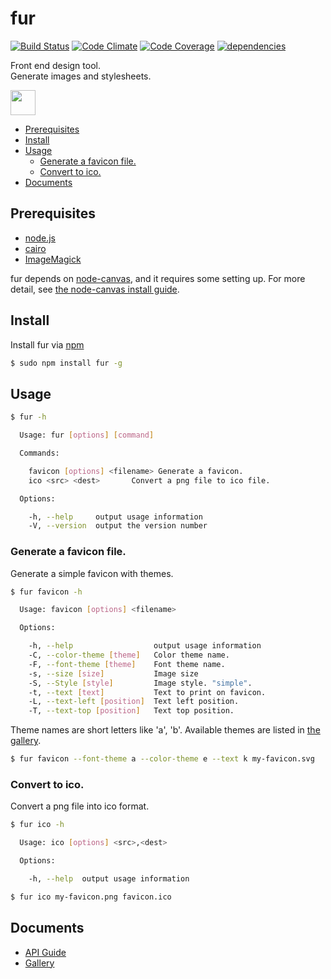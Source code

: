 fur
===

[![Build Status][my_travis_badge_url]][my_travis_url]
[![Code Climate][my_codeclimate_badge_url]][my_codeclimate_url]
[![Code Coverage][my_codeclimate_coverage_badge_url]][my_codeclimate_url]
[![dependencies][my_gemnasium_badge_url]][my_gemnasium_url]

Front end design tool.    
Generate images and stylesheets.   

<a href="https://nodei.co/npm/fur/"><img src="https://nodei.co/npm/fur.png" height="40"></a>

<!-- START doctoc generated TOC please keep comment here to allow auto update -->
<!-- DON'T EDIT THIS SECTION, INSTEAD RE-RUN doctoc TO UPDATE -->

- [Prerequisites](#prerequisites)
- [Install](#install)
- [Usage](#usage)
  - [Generate a favicon file.](#generate-a-favicon-file)
  - [Convert to ico.](#convert-to-ico)
- [Documents](#documents)

<!-- END doctoc generated TOC please keep comment here to allow auto update -->


Prerequisites
------

+ [node.js][nodejs_url]
+ [cairo][cairo_url]
+ [ImageMagick][image_magick_url]

fur depends on [node-canvas][node_canvas_url], and it requires some setting up.
For more detail, see [the node-canvas install guide][node_canvas_install_wiki_url].


Install
------

Install fur via [npm][npm_url]

```bash
$ sudo npm install fur -g
```

Usage
------

<!-- START readme_task.commands generated contents. please keep comment here to allow auto update -->
<!-- DON'T EDIT THIS SECTION, INSTEAD RE-RUN grunt readme TO UPDATE -->

```bash
$ fur -h

  Usage: fur [options] [command]

  Commands:

    favicon [options] <filename> Generate a favicon.
    ico <src> <dest>       Convert a png file to ico file.

  Options:

    -h, --help     output usage information
    -V, --version  output the version number


```

<!-- END readme_task.commands generated contents please keep comment here to allow auto update -->

### Generate a favicon file.

Generate a simple favicon with themes.

```bash
$ fur favicon -h

  Usage: favicon [options] <filename>

  Options:

    -h, --help                  output usage information
    -C, --color-theme [theme]   Color theme name.
    -F, --font-theme [theme]    Font theme name.
    -s, --size [size]           Image size
    -S, --Style [style]         Image style. "simple".
    -t, --text [text]           Text to print on favicon.
    -L, --text-left [position]  Text left position.
    -T, --text-top [position]   Text top position.
```

Theme names are short letters like 'a', 'b'.
Available themes are listed in [the gallery][my_gallery_url].

```bash
$ fur favicon --font-theme a --color-theme e --text k my-favicon.svg
```

### Convert to ico.

Convert a png file into ico format.

```bash
$ fur ico -h

  Usage: ico [options] <src>,<dest>

  Options:

    -h, --help  output usage information
```


```bash
$ fur ico my-favicon.png favicon.ico
```




Documents
------
+ [API Guide][my_apiguide_url]
+ [Gallery][my_gallery_url]

[nodejs_url]: http://nodejs.org/
[npm_url]: https://www.npmjs.org/
[grunt_url]: http://gruntjs.com/
[grunt_badge_url]: http://cdn.gruntjs.com/builtwith.png
[cairo_url]: http://cairographics.org/
[inkscape_url]: http://www.inkscape.org/en/
[node_canvas_url]: https://www.npmjs.org/package/canvas
[node_canvas_install_wiki_url]: https://github.com/LearnBoost/node-canvas/wiki/_pages
[image_magick_url]: http://www.imagemagick.org/
[my_codeclimate_coverage_badge_url]: http://img.shields.io/codeclimate/coverage/github/tick-tack/fur.svg?style=flat
[my_travis_url]: https://travis-ci.org/tick-tack/fur
[my_travis_badge_url]: http://img.shields.io/travis/tick-tack/fur.svg?style=flat
[my_apiguide_url]: http://tick-tack.github.io/fur/apiguide/
[my_gallery_url]: http://tick-tack.github.io/fur/gallery/
[my_codeclimate_url]: http://codeclimate.com/github/tick-tack/fur
[my_codeclimate_badge_url]: http://img.shields.io/codeclimate/github/tick-tack/fur.svg?style=flat
[my_codeclimate_coverage_badge_url]: http://img.shields.io/codeclimate/coverage/github/tick-tack/fur.svg?style=flat
[my_gemnasium_url]: http://gemnasium.com/tick-tack/fur
[my_gemnasium_badge_url]: http://img.shields.io/gemnasium/tick-tack/fur.svg?style=flat



